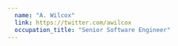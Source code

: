 ```yaml
---
  name: "A. Wilcox"
  link: https://twitter.com/awilcox
  occupation_title: "Senior Software Engineer"
---
```

